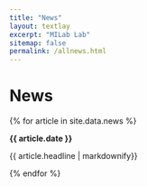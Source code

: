 ```yaml
---
title: "News"
layout: textlay
excerpt: "MILab Lab"
sitemap: false
permalink: /allnews.html
---
```


# News

{% for article in site.data.news %}

<strong>{{ article.date }}</strong>

{{ article.headline | markdownify}}

{% endfor %}
